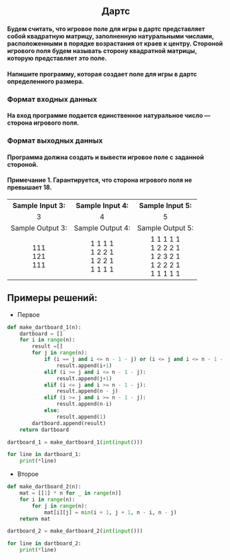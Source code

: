 <h2 style="text-align:center">Дартс</h2>

#### Будем считать, что игровое поле для игры в дартс представляет собой квадратную матрицу, заполненную натуральными числами, расположенными в порядке возрастания от краев к центру. Стороной игрового поля будем называть сторону квадратной матрицы, которую представляет это поле.

#### Напишите программу, которая создает поле для игры в дартс определенного размера.

### Формат входных данных
#### На вход программе подается единственное натуральное число — сторона игрового поля.

### Формат выходных данных
#### Программа должна создать и вывести игровое поле с заданной стороной.

#### Примечание 1. Гарантируется, что сторона игрового поля не превышает 18.

<table align="center">
  <tbody>
    <tr>
      <th>Sample Input 3: </th>
      <th>Sample Input 4: </th>
      <th>Sample Input 5:</th>
    </tr>
    <tr>
      <td align="center">3</td>
      <td align="center">4</td>
      <td align="center">5</td>
    </tr>
    <tr>
      <td>Sample Output 3:</td>
      <td>Sample Output 4:</td>
      <td>Sample Output 5:</td>
    </tr>
    <tr>
      <td align="center">
      111<br>
      121<br>
      111<br>
      </td>
      <td align="center">
      1 1 1 1<br>
      1 2 2 1<br>
      1 2 2 1<br>
      1 1 1 1<br>
      </td>
      <td align="center">
      1 1 1 1 1<br>
      1 2 2 2 1<br>
      1 2 3 2 1<br>
      1 2 2 2 1<br>
      1 1 1 1 1<br>
      </td>
    </tr>
  </tbody>
</table>

## Примеры решений:
* Первое
```python
def make_dartboard_1(n):
    dartboard = []
    for i in range(n):
        result =[]
        for j in range(n):            
            if (i == j and i <= n - 1 - j) or (i <= j and i <= n - 1 - j):
                result.append(i+1)
            elif (i >= j and i <= n - 1 - j):
                result.append(j+1)
            elif (i <= j and i >= n - 1 - j):
                result.append(n - j)
            elif (i >= j and i >= n - 1 - j):
                result.append(n-i)
            else:
                result.append(1)
        dartboard.append(result)
    return dartboard

dartboard_1 = make_dartboard_1(int(input()))

for line in dartboard_1:
    print(*line)
```
* Второе
```python
def make_dartboard_2(n):
    mat = [[1] * n for _ in range(n)]
    for i in range(n):
        for j in range(n):
            mat[i][j] = min(i + 1, j + 1, n - i, n - j)
    return mat

dartboard_2 = make_dartboard_2(int(input()))

for line in dartboard_2:
    print(*line)
```


